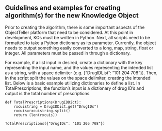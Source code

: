 ## Guidelines and examples for creating algorithm\(s\) for the new Knowledge Object

Prior to creating the algorithm, there is some important aspects of the ObjectTeller platform that need to be considered. At this point in development, KOs must be written in Python. Next, all scripts need to be formatted to take a Python dictionary as its parameter. Currently, the object needs to output something easily converted to a long, map, string, float or integer. All parameters must be passed in through a dictionary.

For example, if a list input in desired, create a dictionary with the key representing the input name, and the values representing the intended list as a string, with a space delimiter \(e.g. {“DrugIDList”: “101 204 708”}\). Then, in the script split the values on the space delimiter, creating the intended list. Below is a basic example utilizing dictionaries to define a list. In TotalPrescriptions, the function’s input is a dictionary of drug ID’s and output is the total number of prescriptions.

```
def TotalPrescriptions(DrugIDDict):
    rxcuistring = DrugIDDict.get("DrugIDs")
    rxcuis=rxcuistring.split()
    return (len(rxcuis))

TotalPrescriptions({"DrugIDs": "101 205 708"})
```



